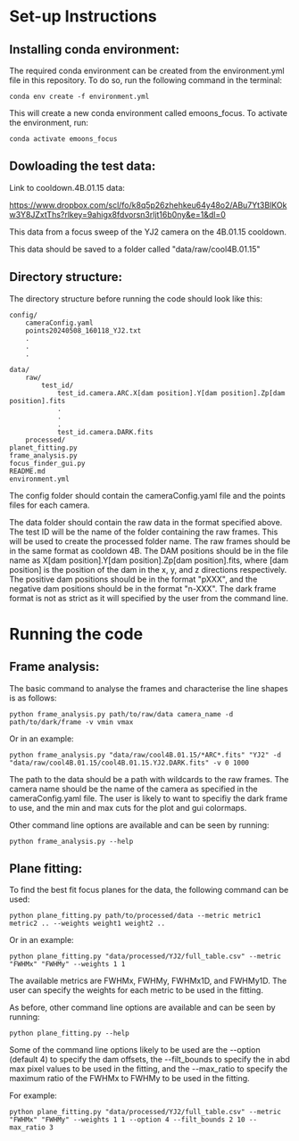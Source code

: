 # Set-up Instructions
## Installing conda environment:

The required conda environment can be created from the environment.yml file in this repository. To do so, run the following command in the terminal:

```console
conda env create -f environment.yml
```

This will create a new conda environment called emoons_focus. To activate the environment, run:

```console
conda activate emoons_focus
```

## Dowloading the test data:

Link to cooldown.4B.01.15 data:

https://www.dropbox.com/scl/fo/k8q5p26zhehkeu64y48o2/ABu7Yt3BlKOkw3Y8JZxtThs?rlkey=9ahigx8fdvorsn3rljt16b0ny&e=1&dl=0

This data from a focus sweep of the YJ2 camera on the 4B.01.15 cooldown.


This data should be saved to a folder called "data/raw/cool4B.01.15"

## Directory structure:

The directory structure before running the code should look like this:

```
config/
    cameraConfig.yaml
    points20240508_160118_YJ2.txt
    .
    .
    .

data/
    raw/
        test_id/
            test_id.camera.ARC.X[dam position].Y[dam position].Zp[dam position].fits
            .
            .
            .
            test_id.camera.DARK.fits
    processed/
planet_fitting.py
frame_analysis.py
focus_finder_gui.py
README.md
environment.yml
```
The config folder should contain the cameraConfig.yaml file and the points files for each camera.

The data folder should contain the raw data in the format specified above. The test ID will be the name of the folder containing the raw frames. This will be used to create the processed folder name. The raw frames should be in the same format as cooldown 4B. The DAM positions should be in the file name as X[dam position].Y[dam position].Zp[dam position].fits, where [dam position] is the position of the dam in the x, y, and z directions respectively. The positive dam positions should be in the format "pXXX", and the negative dam positions should be in the format "n-XXX". The dark frame format is not as strict as it will specified by the user from the command line.

# Running the code

## Frame analysis:

The basic command to analyse the frames and characterise the line shapes is as follows:

```console
python frame_analysis.py path/to/raw/data camera_name -d path/to/dark/frame -v vmin vmax
```

Or in an example:

```console
python frame_analysis.py "data/raw/cool4B.01.15/*ARC*.fits" "YJ2" -d "data/raw/cool4B.01.15/cool4B.01.15.YJ2.DARK.fits" -v 0 1000
```

The path to the data should be a path with wildcards to the raw frames. The camera name should be the name of the camera as specified in the cameraConfig.yaml file. The user is likely to want to specifiy the dark frame to use, and the min and max cuts for the plot and gui colormaps.

Other command line options are available and can be seen by running:

```console
python frame_analysis.py --help
```

## Plane fitting:

To find the best fit focus planes for the data, the following command can be used:

```console
python plane_fitting.py path/to/processed/data --metric metric1 metric2 .. --weights weight1 weight2 ..
```

Or in an example:

```console
python plane_fitting.py "data/processed/YJ2/full_table.csv" --metric "FWHMx" "FWHMy" --weights 1 1
```

The available metrics are FWHMx, FWHMy, FWHMx1D, and FWHMy1D. The user can specify the weights for each metric to be used in the fitting.

As before, other command line options are available and can be seen by running:

```console
python plane_fitting.py --help
```

Some of the command line options likely to be used are the --option (default 4) to specify the dam offsets, the --filt_bounds to specify the in abd max pixel values to be used in the fitting, and the --max_ratio to specify the maximum ratio of the FWHMx to FWHMy to be used in the fitting.

For example:
    
```console
python plane_fitting.py "data/processed/YJ2/full_table.csv" --metric "FWHMx" "FWHMy" --weights 1 1 --option 4 --filt_bounds 2 10 --max_ratio 3
``` 